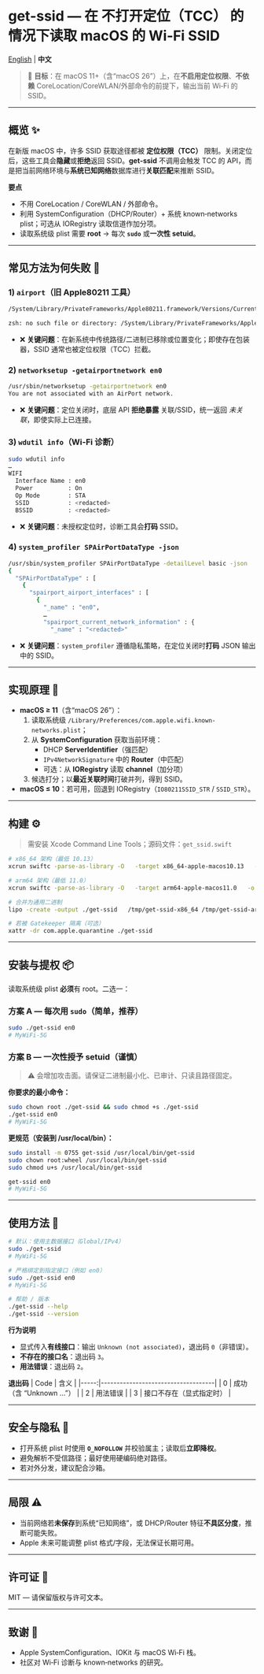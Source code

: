 # get-ssid — 在 **不打开定位（TCC）** 的情况下读取 macOS 的 Wi‑Fi SSID

[English](./README.md) | **中文**

> 🧩 **目标**：在 macOS 11+（含“macOS 26”）上，在**不启用定位权限**、**不依赖** CoreLocation/CoreWLAN/外部命令的前提下，输出当前 Wi‑Fi 的 SSID。

---

## 概览 ✨

在新版 macOS 中，许多 SSID 获取途径都被 **定位权限（TCC）** 限制。关闭定位后，这些工具会**隐藏**或**拒绝**返回 SSID。**get‑ssid** 不调用会触发 TCC 的 API，而是把当前网络环境与**系统已知网络**数据库进行**关联匹配**来推断 SSID。

**要点**  
- 不用 CoreLocation / CoreWLAN / 外部命令。  
- 利用 SystemConfiguration（DHCP/Router）+ 系统 known‑networks plist；可选从 IORegistry 读取信道作加分项。  
- 读取系统级 plist 需要 **root** → 每次 **`sudo`** 或**一次性 setuid**。

---

## 常见方法为何失败 🔎

### 1) `airport`（旧 Apple80211 工具）
```bash
/System/Library/PrivateFrameworks/Apple80211.framework/Versions/Current/Resources/airport -i

zsh: no such file or directory: /System/Library/PrivateFrameworks/Apple80211.framework/Versions/Current/Resources/airport
```
- ❌ **关键问题**：在新系统中传统路径/二进制已移除或位置变化；即使存在包装器，SSID 通常也被定位权限（TCC）拦截。

### 2) `networksetup -getairportnetwork en0`
```bash
/usr/sbin/networksetup -getairportnetwork en0
You are not associated with an AirPort network.
```
- ❌ **关键问题**：定位关闭时，底层 API **拒绝暴露** 关联/SSID，统一返回 *未关联*，即使实际上已连接。

### 3) `wdutil info`（Wi‑Fi 诊断）
```bash
sudo wdutil info
…
WIFI
  Interface Name : en0
  Power          : On
  Op Mode        : STA
  SSID           : <redacted>
  BSSID          : <redacted>
```
- ❌ **关键问题**：未授权定位时，诊断工具会**打码** SSID。

### 4) `system_profiler SPAirPortDataType -json`
```bash
/usr/sbin/system_profiler SPAirPortDataType -detailLevel basic -json
{
  "SPAirPortDataType" : [
    {
      "spairport_airport_interfaces" : [
        {
          "_name" : "en0",
          …
          "spairport_current_network_information" : {
            "_name" : "<redacted>"
```
- ❌ **关键问题**：`system_profiler` 遵循隐私策略，在定位关闭时**打码** JSON 输出中的 SSID。

---

## 实现原理 🧠

- **macOS ≥ 11**（含“macOS 26”）：  
  1) 读取系统级 `/Library/Preferences/com.apple.wifi.known-networks.plist`；  
  2) 从 **SystemConfiguration** 获取当前环境：  
     - DHCP **ServerIdentifier**（强匹配）  
     - `IPv4NetworkSignature` 中的 **Router**（中匹配）  
     - 可选：从 **IORegistry** 读取 **channel**（加分项）  
  3) 候选打分；以**最近关联时间**打破并列，得到 SSID。  
- **macOS ≤ 10**：若可用，回退到 IORegistry（`IO80211SSID_STR` / `SSID_STR`）。

---

## 构建 ⚙️

> 需安装 Xcode Command Line Tools；源码文件：`get_ssid.swift`

```bash
# x86_64 架构（最低 10.13）
xcrun swiftc -parse-as-library -O   -target x86_64-apple-macos10.13   -o /tmp/get-ssid-x86_64 get_ssid.swift

# arm64 架构（最低 11.0）
xcrun swiftc -parse-as-library -O   -target arm64-apple-macos11.0   -o /tmp/get-ssid-arm64 get_ssid.swift

# 合并为通用二进制
lipo -create -output ./get-ssid   /tmp/get-ssid-x86_64 /tmp/get-ssid-arm64

# 若被 Gatekeeper 隔离（可选）
xattr -dr com.apple.quarantine ./get-ssid
```

---

## 安装与提权 📦

读取系统级 plist **必须**有 root。二选一：

### 方案 A — 每次用 `sudo`（简单，推荐）
```bash
sudo ./get-ssid en0
# MyWiFi-5G
```

### 方案 B — 一次性授予 setuid（谨慎）
> ⚠️ 会增加攻击面。请保证二进制最小化、已审计、只读且路径固定。

**你要求的最小命令：**
```bash
sudo chown root ./get-ssid && sudo chmod +s ./get-ssid
./get-ssid en0
# MyWiFi-5G
```

**更规范（安装到 /usr/local/bin）：**
```bash
sudo install -m 0755 get-ssid /usr/local/bin/get-ssid
sudo chown root:wheel /usr/local/bin/get-ssid
sudo chmod u+s /usr/local/bin/get-ssid

get-ssid en0
# MyWiFi-5G
```

---

## 使用方法 🚀

```bash
# 默认：使用主数据接口（Global/IPv4）
sudo ./get-ssid
# MyWiFi-5G

# 严格绑定到指定接口（例如 en0）
sudo ./get-ssid en0
# MyWiFi-5G

# 帮助 / 版本
./get-ssid --help
./get-ssid --version
```

**行为说明**  
- 显式传入**有线接口**：输出 `Unknown (not associated)`，退出码 `0`（非错误）。  
- **不存在的接口名**：退出码 `3`。  
- **用法错误**：退出码 `2`。

**退出码**
| Code | 含义                               |
|-----:|------------------------------------|
| 0    | 成功（含 “Unknown …”）             |
| 2    | 用法错误                           |
| 3    | 接口不存在（显式指定时）           |

---

## 安全与隐私 🔐

- 打开系统 plist 时使用 **`O_NOFOLLOW`** 并校验属主；读取后**立即降权**。  
- 避免解析不受信路径；最好使用硬编码绝对路径。  
- 若对外分发，建议配合沙箱。

---

## 局限 ⚠️

- 当前网络若**未保存**到系统“已知网络”，或 DHCP/Router 特征**不具区分度**，推断可能失败。  
- Apple 未来可能调整 plist 格式/字段，无法保证长期可用。

---

## 许可证 📝

MIT — 请保留版权与许可文本。

---

## 致谢 🙏

- Apple SystemConfiguration、IOKit 与 macOS Wi‑Fi 栈。  
- 社区对 Wi‑Fi 诊断与 known‑networks 的研究。
